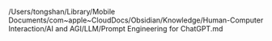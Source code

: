 /Users/tongshan/Library/Mobile Documents/com~apple~CloudDocs/Obsidian/Knowledge/Human-Computer Interaction/AI and AGI/LLM/Prompt Engineering for ChatGPT.md